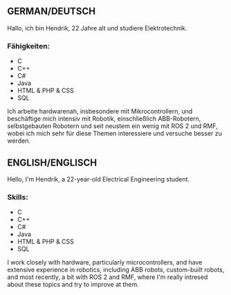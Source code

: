 ## GERMAN/DEUTSCH
Hallo, ich bin Hendrik, 22 Jahre alt und studiere Elektrotechnik. 

### Fähigkeiten:
- C
- C++
- C#
- Java
- HTML & PHP & CSS
- SQL

Ich arbeite hardwarenah, insbesondere mit Mikrocontrollern, und beschäftige mich intensiv mit Robotik, einschließlich ABB-Robotern, selbstgebauten Robotern und seit neustem ein wenig mit ROS 2 und RMF, wobei ich mich sehr für diese Themen interessiere und versuche besser zu werden.

## ENGLISH/ENGLISCH
Hello, I'm Hendrik, a 22-year-old Electrical Engineering student. 

### Skills:
- C
- C++
- C#
- Java
- HTML & PHP & CSS
- SQL

I work closely with hardware, particularly microcontrollers, and have extensive experience in robotics, including ABB robots, custom-built robots, and most recently, a bit with ROS 2 and RMF, where I'm really intresed about these topics and try to improve at them.
